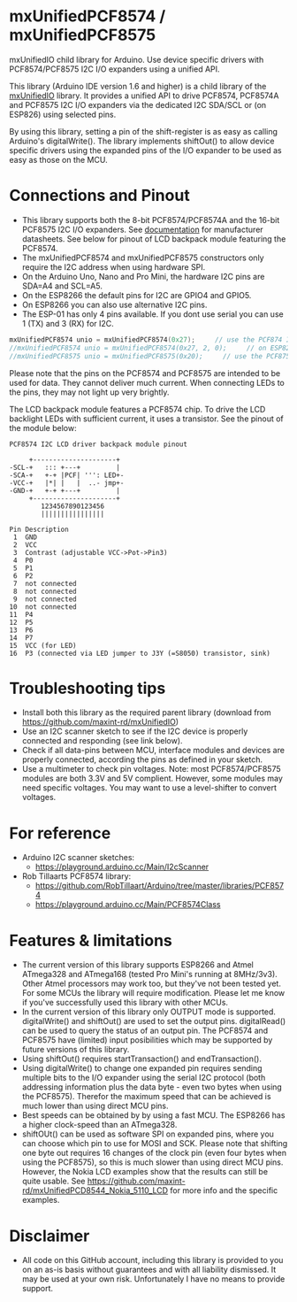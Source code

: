 # mxUnifiedPCF8574 / mxUnifiedPCF8575
mxUnifiedIO child library for Arduino. Use device specific drivers with PCF8574/PCF8575 I2C I/O expanders using a unified API.

This library (Arduino IDE version 1.6 and higher) is a child library of the [mxUnifiedIO](https://github.com/maxint-rd/mxUnifiedIO) library. It provides a unified API to drive PCF8574, PCF8574A and PCF8575 I2C I/O expanders via the dedicated I2C SDA/SCL or (on ESP826) using selected pins. 

By using this library, setting a pin of the shift-register is as easy as calling Arduino's digitalWrite().
The library implements shiftOut() to allow device specific drivers using the expanded pins of the I/O expander to be used as easy as those on the MCU.

# Connections and Pinout
- This library supports both the 8-bit PCF8574/PCF8574A and the 16-bit PCF8575 I2C I/O expanders. See [documentation](./documentation) for manufacturer datasheets. See below for pinout of LCD backpack module featuring the PCF8574.
- The mxUnifiedPCF8574 and mxUnifiedPCF8575 constructors only require the I2C address when using hardware SPI.
- On the Arduino Uno, Nano and Pro Mini, the hardware I2C pins are SDA=A4 and SCL=A5.
- On the ESP8266 the default pins for I2C are GPIO4 and GPIO5.
- On ESP8266 you can also use alternative I2C pins.
- The ESP-01 has only 4 pins available. If you dont use serial you can use 1 (TX) and 3 (RX) for I2C.
```C++
mxUnifiedPCF8574 unio = mxUnifiedPCF8574(0x27);     // use the PCF874 I2C 8-bit output expander on address 0x27
//mxUnifiedPCF8574 unio = mxUnifiedPCF8574(0x27, 2, 0);     // on ESP8266 you can also use alternative I2C pins. Here SDA=2 and SCL=0
//mxUnifiedPCF8575 unio = mxUnifiedPCF8575(0x20);     // use the PCF875 I2C 16-bit output expander on address 0x20
```

Please note that the pins on the PCF8574 and PCF8575 are intended to be used for data. They cannot deliver much current. When connecting LEDs to the pins, they may not light up very brightly.

The LCD backpack module features a PCF8574 chip. To drive the  LCD backlight LEDs with sufficient current, it uses a transistor. See the pinout of the module below:

```
PCF8574 I2C LCD driver backpack module pinout

     +---------------------+
-SCL-+   ::: +---+         |
-SCA-+   +-+ |PCF| ''': LED+-
-VCC-+   |*| |   |  ..- jmp+-
-GND-+   +-+ +---+         |
     +---------------------+
        1234567890123456
        ||||||||||||||||

Pin Description
 1  GND
 2  VCC
 3  Contrast (adjustable VCC->Pot->Pin3)
 4  P0
 5  P1
 6  P2
 7  not connected
 8  not connected
 9  not connected
10  not connected
11  P4
12  P5
13  P6
14  P7
15  VCC (for LED)
16  P3 (connected via LED jumper to J3Y (=S8050) transistor, sink)
```

# Troubleshooting tips
- Install both this library as the required parent library (download from https://github.com/maxint-rd/mxUnifiedIO)
- Use an I2C scanner sketch to see if the I2C device is properly connected and responding (see link below).
- Check if all data-pins between MCU, interface modules and devices are properly connected, according the pins as defined in your sketch.
- Use a multimeter to check pin voltages. Note: most PCF8574/PCF8575 modules are both 3.3V and 5V complient. However, some modules may need specific voltages. You may want to use a level-shifter to convert voltages.

# For reference
- Arduino I2C scanner sketches:
    * https://playground.arduino.cc/Main/I2cScanner
- Rob Tillaarts PCF8574 library:
    * https://github.com/RobTillaart/Arduino/tree/master/libraries/PCF8574
    * https://playground.arduino.cc/Main/PCF8574Class

# Features & limitations
- The current version of this library supports ESP8266 and Atmel ATmega328 and ATmega168 (tested Pro Mini's running at 8MHz/3v3). Other Atmel processors may work too, but they've not been tested yet. For some MCUs the library will require modification. Please let me know if you've successfully used this library with other MCUs.
- In the current version of this library only OUTPUT mode is supported. digitalWrite() and shiftOut() are used to set the output pins. digitalRead() can be used to query the status of an output pin. The PCF8574 and PCF8575 have (limited) input posibilities which may be supported by future versions of this library.
- Using shiftOut() requires startTransaction() and endTransaction().
- Using digitalWrite() to change one expanded pin requires sending multiple bits to the I/O expander using the serial I2C protocol (both addressing information plus the data byte - even two bytes when using the PCF8575). Therefor the maximum speed that can be achieved is much lower than using direct MCU pins.
- Best speeds can be obtained by by using a fast MCU. The ESP8266 has a higher clock-speed than an ATmega328.
- shiftOUt() can be used as software SPI on expanded pins, where you can choose which pin to use for MOSI and SCK. Please note that shifting one byte out requires 16 changes of the clock pin (even four bytes when using the PCF8575), so this is much slower than using direct MCU pins. However, the Nokia LCD examples show that the results can still be quite usable. See https://github.com/maxint-rd/mxUnifiedPCD8544_Nokia_5110_LCD for more info and the specific examples.

# Disclaimer
- All code on this GitHub account, including this library is provided to you on an as-is basis without guarantees and with all liability dismissed. It may be used at your own risk. Unfortunately I have no means to provide support.

